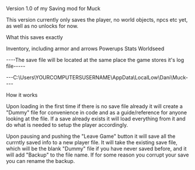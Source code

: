 Version 1.0 of my Saving mod for Muck

This version currently only saves the player, no world objects, npcs etc yet, as well as no unlocks for now.

What this saves exactly

Inventory, including armor and arrows
Powerups
Stats
Worldseed

----The save file will be located at the same place the game stores it's log file-----

---C:\Users\YOURCOMPUTERSUSERNAME\AppData\LocalLow\Dani\Muck----

How it works

Upon loading in the first time if there is no save file already it will create a "Dummy" file for convenience in code and as a guide/reference for anyone looking at the file. If a save already exists it will load everything from it and do what is needed to setup the player accordingly.

Upon pausing and pushing the "Leave Game" button it will save all the currntly saved info to a new player file. It will take the existing save file, which will be the blank "Dummy" file if you have never saved before, and it will add "Backup" to the file name. 
If for some reason you corrupt your save you can rename the backup.

